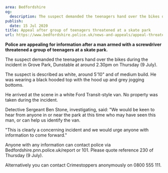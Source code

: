 ```yaml
area: Bedfordshire
og:
  description: The suspect demanded the teenagers hand over the bikes during the incident in Grove Park, Dunstable at around 2.30pm on Thursday (9 July).
publish:
  date: 15 Jul 2020
title: Appeal after group of teenagers threatened at a skate park
url: https://www.bedfordshire.police.uk/news-and-appeals/appeal-threatened-teenagers-jul20
```

**Police are appealing for information after a man armed with a screwdriver threatened a group of teenagers at a skate park.**

The suspect demanded the teenagers hand over the bikes during the incident in Grove Park, Dunstable at around 2.30pm on Thursday (9 July).

The suspect is described as white, around 5'10" and of medium build. He was wearing a black hooded top with the hood up and grey jogging bottoms.

He arrived at the scene in a white Ford Transit-style van. No property was taken during the incident.

Detective Sergeant Ben Stone, investigating, said: "We would be keen to hear from anyone in or near the park at this time who may have seen this man, or can help us identify the van.

"This is clearly a concerning incident and we would urge anyone with information to come forward."

Anyone with any information can contact police via Bedfordshire.pnn.police.uk/report or 101. Please quote reference 230 of Thursday (9 July).

Alternatively you can contact Crimestoppers anonymously on 0800 555 111.
